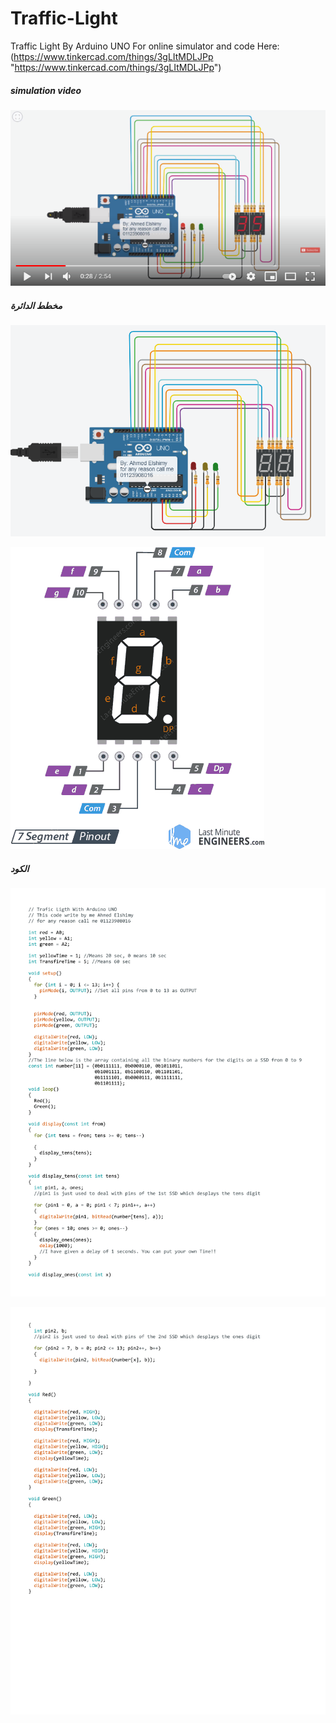 # Traffic-Light
Traffic Light By Arduino UNO 
For online simulator and code Here: (https://www.tinkercad.com/things/3gLItMDLJPp "https://www.tinkercad.com/things/3gLItMDLJPp")
##### simulation video
[![Traffic Light with 7 segment display Arduino](https://raw.githubusercontent.com/AhmedElshimy1998/Traffic-Light/main/tumb.PNG)](http://www.youtube.com/watch?v=Oq7yP4WOuy0 "Traffic Light with 7 segment display Arduino")

##### مخطط الدائرة
![](https://raw.githubusercontent.com/AhmedElshimy1998/Traffic-Light/main/snap1.PNG)

![](https://raw.githubusercontent.com/AhmedElshimy1998/Traffic-Light/main/7-Segment-Common-Anode-Common-Cathode-Pinout.png)
##### الكود

![](https://raw.githubusercontent.com/AhmedElshimy1998/Traffic-Light/main/a-1.png)

![](https://raw.githubusercontent.com/AhmedElshimy1998/Traffic-Light/main/a-2.png)
